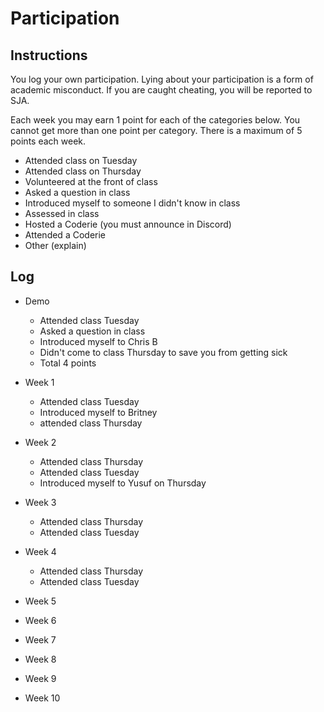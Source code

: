 Participation
=============

## Instructions ##

You log your own participation. Lying about your participation is a form of
academic misconduct. If you are caught cheating, you will be reported to SJA.

Each week you may earn 1 point for each of the categories below. You cannot get
more than one point per category. There is a maximum of 5 points each week.

+ Attended class on Tuesday
+ Attended class on Thursday
+ Volunteered at the front of class
+ Asked a question in class
+ Introduced myself to someone I didn't know in class
+ Assessed in class
+ Hosted a Coderie (you must announce in Discord)
+ Attended a Coderie
+ Other (explain)

## Log ##

- Demo
	+ Attended class Tuesday
	+ Asked a question in class
	+ Introduced myself to Chris B
	+ Didn't come to class Thursday to save you from getting sick
	+ Total 4 points
- Week 1
	+ Attended class Tuesday 
	+ Introduced myself to Britney
	+ attended class Thursday
- Week 2
	+ Attended class Thursday
	+ Attended class Tuesday
	+ Introduced myself to Yusuf on Thursday
- Week 3
	+ Attended class Thursday
	+ Attended class Tuesday

- Week 4
	+ Attended class Thursday
	+ Attended class Tuesday
- Week 5
- Week 6
- Week 7
- Week 8
- Week 9
- Week 10
